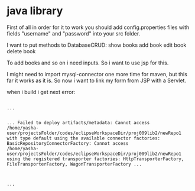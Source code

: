 # java library


First of all in order for it to work you should add config.properties files with fields "username" and "password" into your src folder.

I want to put methods to DatabaseCRUD:
show books
add book
edit book
delete book

To add books and so on i need inputs.
So i want to use jsp for this. 

I might need to import mysql-connector one more time for maven, but this far it works as it is.
So now i want to link my form from JSP with a Servlet.

when i build i get next error:

<code>
...

...
Failed to deploy artifacts/metadata: Cannot access /home/yasha-user/projectsFolder/codes/eclipseWorkspaceDir/proj009lib2/newRepo1 with type default using the available connector factories: BasicRepositoryConnectorFactory: Cannot access /home/yasha-user/projectsFolder/codes/eclipseWorkspaceDir/proj009lib2/newRepo1 using the registered transporter factories: HttpTransporterFactory, FileTransporterFactory, WagonTransporterFactory
...

...
</code>